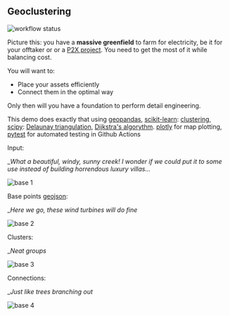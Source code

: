 ## Geoclustering
![workflow status](https://github.com/asecashugo/geoclustering/actions/workflows/python_tests.yml/badge.svg)

Picture this: you have a **massive greenfield** to farm for electricity, be it for your offtaker or or a [P2X project](https://orsted.com/en/what-we-do/renewable-energy-solutions/power-to-x). You need to get the most of it while balancing cost.

You will want to:
- Place your assets efficiently
- Connect them in the optimal way

Only then will you have a foundation to perform detail engineering.

This demo does exactly that using [geopandas](https://geopandas.org/en/stable/index.html), [scikit-learn](https://scikit-learn.org/stable/): [clustering](https://scikit-learn.org/stable/modules/clustering.html), [scipy](https://scipy.org/): [Delaunay triangulation](https://en.wikipedia.org/wiki/Delaunay_triangulation), [Dijkstra's algorythm](https://en.wikipedia.org/wiki/Dijkstra%27s_algorithm).
[plotly](https://plotly.com/) for map plotting, [pytest](https://docs.pytest.org/en/stable/) for automated testing in Github Actions

Input:

__What a beautiful, windy, sunny creek! I wonder if we could put it to some use instead of building horrendous luxury villas..._

![base 1](https://github.com/user-attachments/assets/5e6d457a-f8bb-4c3b-b082-0bda49cef02c)


Base points [geojson](https://en.wikipedia.org/wiki/GeoJSON):

__Here we go, these wind turbines will do fine_

![base 2](https://github.com/user-attachments/assets/72773c16-2b58-474f-8bf0-602dff90d415)

Clusters:

__Neat groups_

![base 3](https://github.com/user-attachments/assets/bc469fda-16d8-4443-814b-caf8d4785a0f)

Connections:

__Just like trees branching out_

![base 4](https://github.com/user-attachments/assets/e8f7d59a-0e3d-4220-b923-f716933e03fa)

